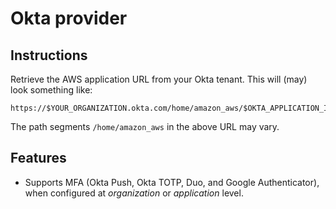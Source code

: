 # Okta provider

## Instructions

Retrieve the AWS application URL from your Okta tenant. This will (may) look something like:

```
https://$YOUR_ORGANIZATION.okta.com/home/amazon_aws/$OKTA_APPLICATION_ID/$OKTA_OTHER_ID
```

The path segments `/home/amazon_aws` in the above URL may vary.

## Features

* Supports MFA (Okta Push, Okta TOTP, Duo, and Google Authenticator), when configured at *organization* or *application* level.